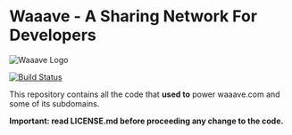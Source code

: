 Waaave - A Sharing Network For Developers
=========================================

![Waaave Logo](https://valeriansaliou.github.io/waaave-web/images/waaave-logo.png)

[![Build Status](https://travis-ci.org/valeriansaliou/waaave-web.svg?branch=master)](https://travis-ci.org/valeriansaliou/waaave-web)

This repository contains all the code that **used to** power waaave.com and some of its subdomains.

**Important: read LICENSE.md before proceeding any change to the code.**
